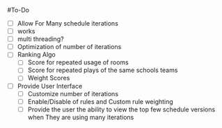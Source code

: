 #To-Do
 - [ ] Allow For Many schedule iterations
  - [ ] works
  - [ ] multi threading?
  - [ ] Optimization of number of iterations
- [ ] Ranking Algo
  - [ ] Score for repeated usage of rooms
  - [ ] Score for repeated plays of the same schools teams
  - [ ] Weight Scores
- [ ] Provide User Interface
  - [ ] Customize number of iterations
  - [ ] Enable/Disable of rules and Custom rule weighting
  - [ ] Provide the user the ability to view the top few schedule versions when They are using many iterations
